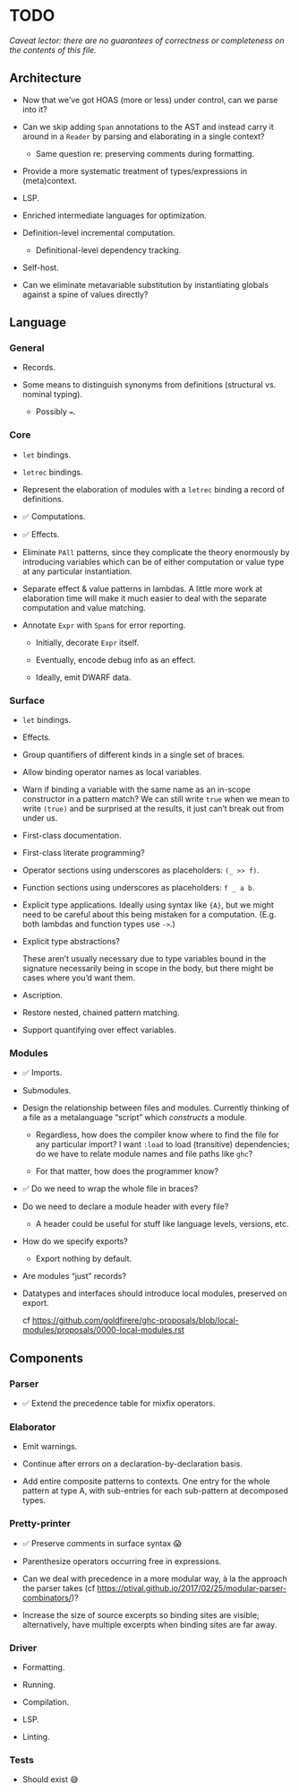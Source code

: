 # TODO

_Caveat lector: there are no guarantees of correctness or completeness on the contents of this file._


## Architecture

- Now that we’ve got HOAS (more or less) under control, can we parse into it?

- Can we skip adding `Span` annotations to the AST and instead carry it around in a `Reader` by parsing and elaborating in a single context?

  - Same question re: preserving comments during formatting.

- Provide a more systematic treatment of types/expressions in (meta)context.

- LSP.

- Enriched intermediate languages for optimization.

- Definition-level incremental computation.
  - Definitional-level dependency tracking.

- Self-host.

- Can we eliminate metavariable substitution by instantiating globals against a spine of values directly?


## Language

### General

- Records.

- Some means to distinguish synonyms from definitions (structural vs. nominal typing).

  - Possibly `=`.


### Core

- `let` bindings.

- `letrec` bindings.

- Represent the elaboration of modules with a `letrec` binding a record of definitions.

- ✅ Computations.

- ✅ Effects.

- Eliminate `PAll` patterns, since they complicate the theory enormously by introducing variables which can be of either computation or value type at any particular instantiation.

- Separate effect & value patterns in lambdas. A little more work at elaboration time will make it much easier to deal with the separate computation and value matching.

- Annotate `Expr` with `Span`s for error reporting.

  - Initially, decorate `Expr` itself.

  - Eventually, encode debug info as an effect.

  - Ideally, emit DWARF data.


### Surface

- `let` bindings.

- Effects.

- Group quantifiers of different kinds in a single set of braces.

- Allow binding operator names as local variables.

- Warn if binding a variable with the same name as an in-scope constructor in a pattern match? We can still write `true` when we mean to write `(true)` and be surprised at the results, it just can’t break out from under us.

- First-class documentation.

- First-class literate programming?

- Operator sections using underscores as placeholders: `(_ >> f)`.

- Function sections using underscores as placeholders: `f _ a b`.

- Explicit type applications. Ideally using syntax like `{A}`, but we might need to be careful about this being mistaken for a computation. (E.g. both lambdas and function types use `->`.)

- Explicit type abstractions?

  These aren’t usually necessary due to type variables bound in the signature necessarily being in scope in the body, but there might be cases where you’d want them.

- Ascription.

- Restore nested, chained pattern matching.

- Support quantifying over effect variables.


### Modules

- ✅ Imports.

- Submodules.

- Design the relationship between files and modules. Currently thinking of a file as a metalanguage “script” which _constructs_ a module.

  - Regardless, how does the compiler know where to find the file for any particular import? I want `:load` to load (transitive) dependencies; do we have to relate module names and file paths like `ghc`?

  - For that matter, how does the programmer know?

- ✅ Do we need to wrap the whole file in braces?

- Do we need to declare a module header with every file?

  - A header could be useful for stuff like language levels, versions, etc.

- How do we specify exports?

  - Export nothing by default.

- Are modules “just” records?

- Datatypes and interfaces should introduce local modules, preserved on export.

  cf https://github.com/goldfirere/ghc-proposals/blob/local-modules/proposals/0000-local-modules.rst


## Components

### Parser

- ✅ Extend the precedence table for mixfix operators.


### Elaborator

- Emit warnings.

- Continue after errors on a declaration-by-declaration basis.

- Add entire composite patterns to contexts. One entry for the whole pattern at type A, with sub-entries for each sub-pattern at decomposed types.


### Pretty-printer

- ✅ Preserve comments in surface syntax 😱

- Parenthesize operators occurring free in expressions.

- Can we deal with precedence in a more modular way, à la the approach the parser takes (cf https://ptival.github.io/2017/02/25/modular-parser-combinators/)?

- Increase the size of source excerpts so binding sites are visible; alternatively, have multiple excerpts when binding sites are far away.


### Driver

- Formatting.

- Running.

- Compilation.

- LSP.

- Linting.


### Tests

- Should exist 😅
